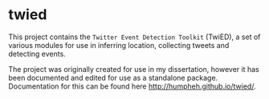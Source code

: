 # twied
This project contains the `Twitter Event Detection Toolkit` (TwiED), a set of various modules for use in inferring location, collecting tweets and detecting events.

The project was originally created for use in my dissertation, however it has been documented and edited for use as a standalone package. Documentation for this can be found here http://humpheh.github.io/twied/.
